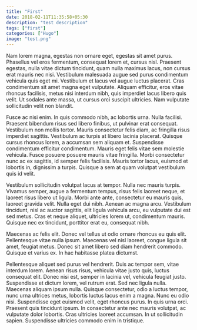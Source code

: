 ```yaml
---
title: "First"
date: 2018-02-11T11:35:58+05:30
description: "test description"
tags: ["first"]
categories: ["Hugo"]
image: "test.png"
---
```


Nam lorem magna, egestas non ornare eget, egestas sit amet purus. Phasellus vel eros fermentum, consequat lorem et, cursus nisl. Praesent egestas, nulla vitae dictum tincidunt, quam nulla maximus lacus, non cursus erat mauris nec nisi. Vestibulum malesuada augue sed purus condimentum vehicula quis eget mi. Vestibulum et lacus vel augue luctus placerat. Cras condimentum sit amet magna eget vulputate. Aliquam efficitur, eros vitae rhoncus facilisis, metus nisi interdum nibh, quis imperdiet lacus libero quis velit. Ut sodales ante massa, ut cursus orci suscipit ultricies. Nam vulputate sollicitudin velit non blandit.

Fusce ac nisi enim. In quis commodo nibh, ac lobortis urna. Nulla facilisi. Praesent bibendum risus sed libero finibus, ut pulvinar erat consequat. Vestibulum non mollis tortor. Mauris consectetur felis diam, ac fringilla risus imperdiet sagittis. Vestibulum ac turpis at libero lacinia placerat. Quisque cursus rhoncus lorem, a accumsan sem aliquam et. Suspendisse condimentum efficitur condimentum. Mauris eget felis vitae sem molestie vehicula. Fusce posuere posuere mauris vitae fringilla. Morbi consectetur nunc ac ex sagittis, id semper felis facilisis. Mauris tortor lacus, euismod et lobortis in, dignissim a turpis. Quisque a sem at quam volutpat vestibulum quis id velit.

Vestibulum sollicitudin volutpat lacus at tempor. Nulla nec mauris turpis. Vivamus semper, augue a fermentum tempus, risus felis laoreet neque, et laoreet risus libero ut ligula. Morbi ante ante, consectetur eu mauris quis, laoreet gravida velit. Nulla eget dui nibh. Aenean ac magna arcu. Vestibulum tincidunt, nisl ac auctor sagittis, elit ligula vehicula arcu, eu vulputate dui est sed metus. Cras et neque aliquet, ultricies lorem ut, condimentum mauris. Quisque nec ex tincidunt, porttitor erat eu, consequat nibh.

Maecenas ac felis elit. Donec vel tellus ut odio ornare rhoncus eu quis elit. Pellentesque vitae nulla ipsum. Maecenas vel nisl laoreet, congue ligula sit amet, feugiat metus. Donec sit amet libero sed diam hendrerit commodo. Quisque et varius ex. In hac habitasse platea dictumst.

Pellentesque aliquet sed purus vel hendrerit. Duis ac tempor sem, vitae interdum lorem. Aenean risus risus, vehicula vitae justo quis, luctus consequat elit. Donec nisi est, semper in lacinia vel, vehicula feugiat justo. Suspendisse et dictum lorem, vel rutrum erat. Sed nec ligula nulla. Maecenas aliquam ipsum nulla. Quisque consectetur, odio a luctus tempor, nunc urna ultrices metus, lobortis luctus lacus enim a magna. Nunc eu odio nisi. Suspendisse eget euismod velit, eget rhoncus purus. In quis urna orci. Praesent quis tincidunt ipsum. In consectetur ante nec mauris volutpat, ac vulputate dolor lobortis. Cras ultricies laoreet accumsan. In ut sollicitudin sapien. Suspendisse ultricies commodo enim in tristique.